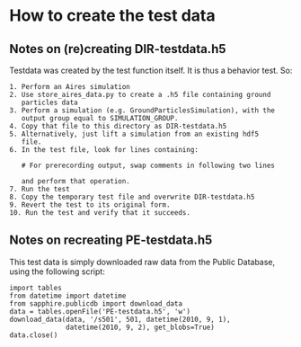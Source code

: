 How to create the test data
===========================

Notes on (re)creating DIR-testdata.h5
-------------------------------------

Testdata was created by the test function itself.  It is thus a behavior
test.  So:

    1. Perform an Aires simulation
    2. Use store_aires_data.py to create a .h5 file containing ground
       particles data
    3. Perform a simulation (e.g. GroundParticlesSimulation), with the
       output group equal to SIMULATION_GROUP.
    4. Copy that file to this directory as DIR-testdata.h5
    5. Alternatively, just lift a simulation from an existing hdf5
       file.
    6. In the test file, look for lines containing:

       # For prerecording output, swap comments in following two lines

       and perform that operation.
    7. Run the test
    8. Copy the temporary test file and overwrite DIR-testdata.h5
    9. Revert the test to its original form.
    10. Run the test and verify that it succeeds.


Notes on recreating PE-testdata.h5
----------------------------------

This test data is simply downloaded raw data from the Public Database,
using the following script:

    import tables
    from datetime import datetime
    from sapphire.publicdb import download_data
    data = tables.openFile('PE-testdata.h5', 'w')
    download_data(data, '/s501', 501, datetime(2010, 9, 1),
                  datetime(2010, 9, 2), get_blobs=True)
    data.close()
